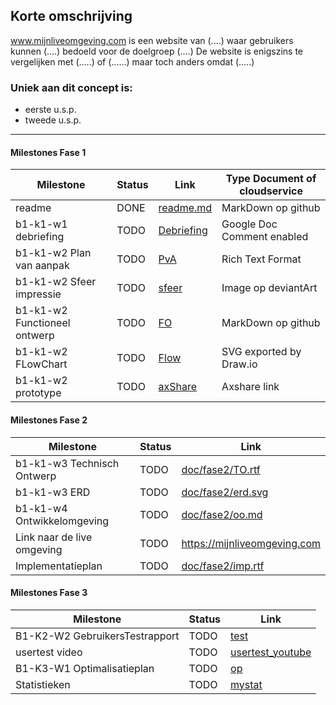 ## Korte omschrijving
www.mijnliveomgeving.com is een website van (....) waar gebruikers kunnen (....) bedoeld voor de doelgroep (....)
De website is enigszins te vergelijken met (.....) of (......) maar toch anders omdat (.....)

### Uniek aan dit concept is: 
 * eerste u.s.p.
 * tweede u.s.p.

---
#### Milestones Fase 1
| Milestone  | Status | Link | Type Document of cloudservice |
| ------ |  ------ | ------ | ------ |
| readme                       | DONE |  [readme.md]    | MarkDown op github |
| b1-k1-w1 debriefing          | TODO | [Debriefing] | Google Doc Comment enabled |
| b1-k1-w2 Plan van aanpak     | TODO | [PvA]        | Rich Text Format |
| b1-k1-w2 Sfeer impressie     | TODO | [sfeer]      | Image op deviantArt |
| b1-k1-w2 Functioneel ontwerp | TODO | [FO]         | MarkDown op github |
| b1-k1-w2 FLowChart           | TODO | [Flow]       | SVG exported by Draw.io |
| b1-k1-w2 prototype           | TODO | [axShare]    | Axshare link |

   [readme.md]: <https://github.com/jouwgithub/readme.md>
   [Debriefing]: <https://docs.google.com/document/u/0/>
   [PvA]: <https://github.com/jouwgithub/doc/fase1/PvA.rtf>
   [sfeer]: <https://github.com/jouwgithub/doc/fase1/PvA.rtf>
   [FO]: <https://github.com/jouwgithub/doc/fase1/FO.md>
   [Flow]: <https://github.com/jouwgithub/doc/fase1/flow.svg>
   [axShare]: <http://w2d1bw.axshare.com/>

#### Milestones Fase 2
| Milestone  | Status | Link |
| ------ |  ------ | ------ |
| b1-k1-w3 Technisch Ontwerp |  TODO |  [doc/fase2/TO.rtf] |
| b1-k1-w3 ERD               |  TODO |  [doc/fase2/erd.svg] |
| b1-k1-w4 Ontwikkelomgeving |  TODO |  [doc/fase2/oo.md]|
| Link naar de live omgeving |  TODO |  <https://mijnliveomgeving.com>|
| Implementatieplan          | TODO |  [doc/fase2/imp.rtf] |

   [doc/fase2/TO.rtf]: <https://github.com/jouwgithub/doc/fase2/TO.rtf>
   [doc/fase2/erd.svg]: <https://github.com/jouwgithub/doc/fase2/erd.svg>
   [doc/fase2/oo.md]: <https://github.com/jouwgithub/doc/fase2/oo.md>
   [doc/fase2/imp.rtf]: <http://github.com/jouwgithub/doc/fase2/imp.rtf>
   
#### Milestones Fase 3
| Milestone  | Status | Link |
| ------ |  ------ | ------ |
| B1-K2-W2 GebruikersTestrapport | TODO |  [test] |
| usertest video | TODO |[usertest_youtube] |
| B1-K3-W1 Optimalisatieplan | TODO |  [op] |
| Statistieken | TODO |  [mystat]|

 [usertest_youtube]: <https://youtu.be/17WoOqgXsRM?list=PLRqwX-V7Uu6ZiZxtDDRCi6uhfTH4FilpH>
 [test]: <https://docs.google.com/spreadsheets/>
 [op]: <https://docs.google.com/spreadsheets/>
 [mystat]: <https://docs.google.com/spreadsheets/>





